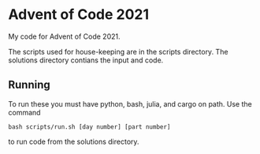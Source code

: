 # Advent of Code 2021
My code for Advent of Code 2021.

The scripts used for house-keeping are in the scripts directory. The solutions directory contians the input and code.

## Running

To run these you must have python, bash, julia, and cargo on path. Use the command
```
bash scripts/run.sh [day number] [part number]
```
to run code from the solutions directory.
